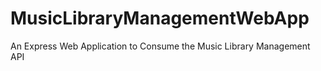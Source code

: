# MusicLibraryManagementWebApp
An Express Web Application to Consume the Music Library Management API

